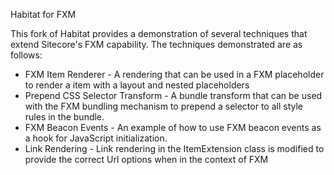 Habitat for FXM

This fork of Habitat provides a demonstration of several techniques that extend Sitecore's FXM capability.
The techniques demonstrated are as follows:

* FXM Item Renderer - A rendering that can be used in a FXM placeholder to render a item with a layout and nested placeholders
* Prepend CSS Selector Transform - A bundle transform that can be used with the FXM bundling mechanism to prepend a selector to all style rules in the bundle.  
* FXM Beacon Events - An example of how to use FXM beacon events as a hook for JavaScript initialization.
* Link Rendering - Link rendering in the ItemExtension class is modified to provide the correct Url options when in the context of FXM

